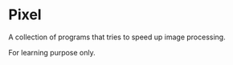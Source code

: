 #  Pixel

A collection of programs that tries to speed up image processing.

For learning purpose only.

